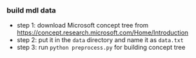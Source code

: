 ### build mdl data

- step 1: download Microsoft concept tree from https://concept.research.microsoft.com/Home/Introduction
- step 2: put it in the `data` directory and name it as `data.txt`
- step 3: run `python preprocess.py` for building concept tree

